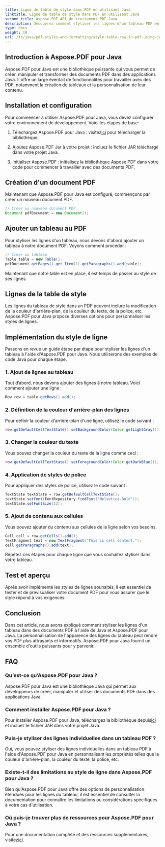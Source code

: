 ```yaml
---
title: Ligne de table de style dans PDF en utilisant Java
linktitle: Ligne de table de style dans PDF en utilisant Java
second_title: Aspose.PDF API de traitement PDF Java
description: Découvrez comment styliser les lignes d'un tableau PDF en Java à l'aide d'Aspose.PDF pour Java. Personnalisez les couleurs, ajoutez des bordures et bien plus encore dans ce guide complet.
type: docs
weight: 10
url: /fr/java/pdf-styles-and-formatting/style-table-row-in-pdf-using-java/
---
```


## Introduction à Aspose.PDF pour Java

Aspose.PDF pour Java est une bibliothèque puissante qui vous permet de créer, manipuler et transformer des documents PDF dans des applications Java. Il offre un large éventail de fonctionnalités pour travailler avec des PDF, notamment la création de tableaux et la personnalisation de leur contenu.

## Installation et configuration

Pour commencer à utiliser Aspose.PDF pour Java, vous devez configurer votre environnement de développement. Voici les étapes de base:

1.  Téléchargez Aspose.PDF pour Java : visitez[ici](https://releases.aspose.com/pdf/java/) pour télécharger la bibliothèque.

2. Ajoutez Aspose.PDF Jar à votre projet : incluez le fichier JAR téléchargé dans votre projet Java.

3. Initialiser Aspose.PDF : initialisez la bibliothèque Aspose.PDF dans votre code pour commencer à travailler avec des documents PDF.

## Création d'un document PDF

Maintenant que Aspose.PDF pour Java est configuré, commençons par créer un nouveau document PDF.

```java
// Créer un nouveau document PDF
Document pdfDocument = new Document();
```

## Ajouter un tableau au PDF

Pour styliser les lignes d'un tableau, nous devons d'abord ajouter un tableau à notre document PDF. Voyons comment procéder :

```java
// Créer un tableau
Table table = new Table();
pdfDocument.getPages().get_Item(1).getParagraphs().add(table);
```

Maintenant que notre table est en place, il est temps de passer au style de ses lignes.

## Lignes de la table de style

Les lignes du tableau de style dans un PDF peuvent inclure la modification de la couleur d'arrière-plan, de la couleur du texte, de la police, etc. Aspose.PDF pour Java propose diverses options pour personnaliser les styles de lignes.

## Implémentation du style de ligne

Passons en revue un guide étape par étape pour styliser les lignes d'un tableau à l'aide d'Aspose.PDF pour Java. Nous utiliserons des exemples de code Java pour chaque étape.

### 1. Ajout de lignes au tableau

Tout d’abord, nous devons ajouter des lignes à notre tableau. Voici comment ajouter une ligne :

```java
Row row = table.getRows().add();
```

### 2. Définition de la couleur d'arrière-plan des lignes

Pour définir la couleur d'arrière-plan d'une ligne, utilisez le code suivant :

```java
row.getDefaultCellTextState().setBackgroundColor(Color.getLightGray());
```

### 3. Changer la couleur du texte

Vous pouvez changer la couleur du texte de la ligne comme ceci :

```java
row.getDefaultCellTextState().setForegroundColor(Color.getDarkBlue());
```

### 4. Application de styles de police

Pour appliquer des styles de police, utilisez le code suivant :

```java
TextState textState = row.getDefaultCellTextState();
textState.setFont(FontRepository.findFont("Helvetica-Bold"));
textState.setFontSize(12);
```

### 5. Ajout de contenu aux cellules

Vous pouvez ajouter du contenu aux cellules de la ligne selon vos besoins.

```java
Cell cell = row.getCells().add();
TextFragment text = new TextFragment("This is cell content.");
cell.getParagraphs().add(text);
```

Répétez ces étapes pour chaque ligne que vous souhaitez styliser dans votre tableau.

## Test et aperçu

Après avoir implémenté les styles de lignes souhaités, il est essentiel de tester et de prévisualiser votre document PDF pour vous assurer que le style répond à vos exigences.

## Conclusion

Dans cet article, nous avons expliqué comment styliser les lignes d'un tableau dans des documents PDF à l'aide de Java et Aspose.PDF pour Java. La personnalisation de l'apparence des lignes du tableau peut rendre vos PDF plus attrayants et informatifs. Aspose.PDF pour Java fournit un ensemble d'outils puissants pour y parvenir.

## FAQ

### Qu’est-ce qu’Aspose.PDF pour Java ?

Aspose.PDF pour Java est une bibliothèque Java qui permet aux développeurs de créer, manipuler et utiliser des documents PDF dans des applications Java.

### Comment installer Aspose.PDF pour Java ?

 Pour installer Aspose.PDF pour Java, téléchargez la bibliothèque depuis[ici](https://releases.aspose.com/pdf/java/) et incluez le fichier JAR dans votre projet Java.

### Puis-je styliser des lignes individuelles dans un tableau PDF ?

Oui, vous pouvez styliser des lignes individuelles dans un tableau PDF à l'aide d'Aspose.PDF pour Java en personnalisant les propriétés telles que la couleur d'arrière-plan, la couleur du texte, la police, etc.

### Existe-t-il des limitations au style de ligne dans Aspose.PDF pour Java ?

Bien qu'Aspose.PDF pour Java offre des options de personnalisation étendues pour les lignes du tableau, il est essentiel de consulter la documentation pour connaître les limitations ou considérations spécifiques à votre cas d'utilisation.

### Où puis-je trouver plus de ressources pour Aspose.PDF pour Java ?

 Pour une documentation complète et des ressources supplémentaires, visitez[ici](https://reference.aspose.com/pdf/java/).